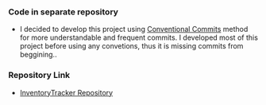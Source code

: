### Code in separate repository
- I decided to develop this project using [Conventional Commits](https://www.conventionalcommits.org/en/v1.0.0/) method for more understandable and frequent commits. I developed most of this project before using any convetions, thus it is missing commits from beggining..

### Repository Link
- [InventoryTracker Repository](https://github.com/JahyLuky/InventoryTracker)
